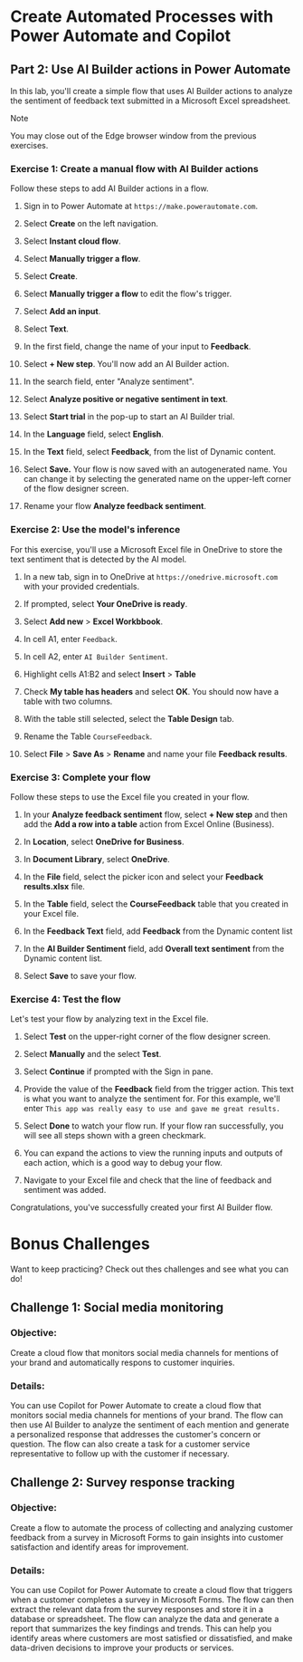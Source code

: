 # Create Automated Processes with Power Automate and Copilot​
## Part 2: Use AI Builder actions in Power Automate

In this lab, you'll create a simple flow that uses AI Builder actions to analyze the sentiment of feedback text submitted in a Microsoft Excel spreadsheet.

> [!NOTE]
>
> You may close out of the Edge browser window from the previous exercises.

### Exercise 1: Create a manual flow with AI Builder actions

Follow these steps to add AI Builder actions in a flow.

1. Sign in to Power Automate at `https://make.powerautomate.com`.

1. Select **Create** on the left navigation.

1. Select **Instant cloud flow**.

1. Select **Manually trigger a flow**.

1. Select **Create**.

1. Select **Manually trigger a flow** to edit the flow's trigger.

1. Select **Add an input**.

1. Select **Text**.

1. In the first field, change the name of your input to **Feedback**.

1. Select **+ New step**. You'll now add an AI Builder action.

1. In the search field, enter "Analyze sentiment".

1. Select **Analyze positive or negative sentiment in text**.

1. Select **Start trial** in the pop-up to start an AI Builder trial.

1. In the **Language** field, select **English**.

1. In the **Text** field, select **Feedback**, from the list of Dynamic content.

1. Select **Save.** Your flow is now saved with an autogenerated name. You can change it by selecting the generated name on the upper-left corner of the flow designer screen.

1. Rename your flow **Analyze feedback sentiment**.

### Exercise 2: Use the model's inference

For this exercise, you'll use a Microsoft Excel file in OneDrive to store the text sentiment that is detected by the AI model.

1. In a new tab, sign in to OneDrive at `https://onedrive.microsoft.com` with your provided credentials.

1. If prompted, select **Your OneDrive is ready**.

1. Select **Add new** > **Excel Workbbook**.

1. In cell A1, enter `Feedback`.

1. In cell A2, enter `AI Builder Sentiment`.

1. Highlight cells A1:B2 and select **Insert** > **Table**

1. Check **My table has headers** and select **OK**. You should now have a table with two columns.

1. With the table still selected, select the **Table Design** tab.

1. Rename the Table `CourseFeedback`.

1. Select **File** > **Save As** > **Rename** and name your file **Feedback results**.

### Exercise 3: Complete your flow

Follow these steps to use the Excel file you created in your flow.

1. In your **Analyze feedback sentiment** flow, select **+ New step** and then add the **Add a row into a table** action from Excel Online (Business).

1. In **Location**, select **OneDrive for Business**.

1. In **Document Library**, select **OneDrive**.

1. In the **File** field, select the picker icon and select your **Feedback results.xlsx** file.

1. In the **Table** field, select the **CourseFeedback** table that you created in your Excel file.

1. In the **Feedback Text** field, add **Feedback** from the Dynamic content list

1. In the **AI Builder Sentiment** field, add **Overall text sentiment** from the Dynamic content list.

1. Select **Save** to save your flow.

### Exercise 4: Test the flow

Let's test your flow by analyzing text in the Excel file. 

1. Select **Test** on the upper-right corner of the flow designer screen.

1. Select **Manually** and the select **Test**.

1. Select **Continue** if prompted with the Sign in pane. 

1. Provide the value of the **Feedback** field from the trigger action. This text is what you want to analyze the sentiment for. For this example, we'll enter `This app was really easy to use and gave me great results.`

1. Select **Done** to watch your flow run. If your flow ran successfully, you will see all steps shown with a green checkmark.

1. You can expand the actions to view the running inputs and outputs of each action, which is a good way to debug your flow.

1. Navigate to your Excel file and check that the line of feedback and sentiment was added.

Congratulations, you've successfully created your first AI Builder flow.

# Bonus Challenges
Want to keep practicing? Check out thes challenges and see what you can do!

## Challenge 1: Social media monitoring

### Objective: 
Create a cloud flow that monitors social media channels for mentions of your brand and automatically respons to customer inquiries.

### Details: 
You can use Copilot for Power Automate to create a cloud flow that monitors social media channels for mentions of your brand. The flow can then use AI Builder to analyze the sentiment of each mention and generate a personalized response that addresses the customer's concern or question. The flow can also create a task for a customer service representative to follow up with the customer if necessary.

## Challenge 2: Survey response tracking

### Objective:
Create a flow to automate the process of collecting and analyzing customer feedback from a survey in Microsoft Forms to gain insights into customer satisfaction and identify areas for improvement. 

### Details: 
You can use Copilot for Power Automate to create a cloud flow that triggers when a customer completes a survey in Microsoft Forms. The flow can then extract the relevant data from the survey responses and store it in a database or spreadsheet. The flow can analyze the data and generate a report that summarizes the key findings and trends. This can help you identify areas where customers are most satisfied or dissatisfied, and make data-driven decisions to improve your products or services.
